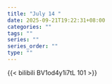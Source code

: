 ```yaml
---
title: "July 14 "
date: 2025-09-21T19:22:31+08:00
categories: ""
tags: ""
series: ""
series_order: ""
type: ""
---
```



{{< bilibili BV1od4y1i7tL 101 >}}

